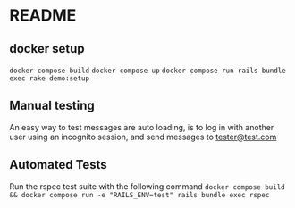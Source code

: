 # README

## docker setup
`docker compose build`
`docker compose up`
`docker compose run rails bundle exec rake demo:setup`

## Manual testing
An easy way to test messages are auto loading, is to log in with another user using an incognito session, and send messages to tester@test.com

## Automated Tests
Run the rspec test suite with the following command
`docker compose build && docker compose run -e "RAILS_ENV=test" rails bundle exec rspec`